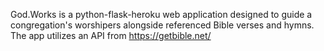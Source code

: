God.Works is a python-flask-heroku web application designed to guide a congregation's worshipers alongside referenced Bible verses and hymns. The app utilizes an API from https://getbible.net/